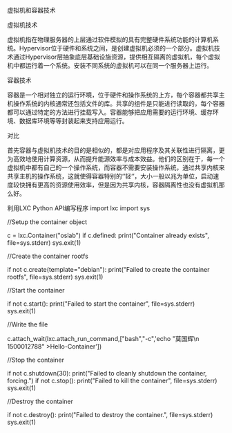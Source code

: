 虚拟机和容器技术
 
虚拟机技术

   虚拟机指在物理服务器的上层通过软件模拟的具有完整硬件系统功能的计算机系统。Hypervisor位于硬件和系统之间，是创建虚拟机必须的一个部分。虚拟机技术通过Hypervisor层抽象底层基础设施资源，提供相互隔离的虚拟机，每个虚拟机中都运行着一个系统。安装不同系统的虚拟机可以在同一个服务器上运行。

容器技术

   容器是一个相对独立的运行环境，位于硬件和操作系统的上方，每个容器都共享主机操作系统的内核通常还包括文件的库。共享的组件是只能进行读取的，每个容器都可以通过特定的方法进行挂载写入。容器能够把应用需要的运行环境、缓存环境、数据库环境等等封装起来支持应用运行。

对比

   首先容器与虚拟机技术的目的是相似的，都是对应用程序及其关联性进行隔离，更为高效地使用计算资源，从而提升能源效率与成本效益。他们的区别在于，每一个虚拟机中都有自己的一个操作系统，而容器不需要安装操作系统，通过共享内核来共享主机的操作系统，这就使得容器特别的‘’轻‘’，大小一般以兆为单位，启动速度较快拥有更高的资源使用效率，但是因为共享内核，容器隔离性也没有虚拟机那么好。
			


利用LXC Python API编写程序
import lxc
import sys

//Setup the container object

c = lxc.Container("oslab")
if c.defined:
    print("Container already exists", file=sys.stderr)
    sys.exit(1)

//Create the container rootfs

if not c.create(template="debian"):
    print("Failed to create the container rootfs", file=sys.stderr)
    sys.exit(1)

//Start the container

if not c.start():
    print("Failed to start the container", file=sys.stderr)
    sys.exit(1)

//Write the file

c.attach_wait(lxc.attach_run_command,["bash","-c",'echo "莫国辉\n 1500012788" >Hello-Container'])

//Stop the container

if not c.shutdown(30):
    print("Failed to cleanly shutdown the container, forcing.")
    if not c.stop():
        print("Failed to kill the container", file=sys.stderr)
        sys.exit(1)

//Destroy the container

if not c.destroy():
    print("Failed to destroy the container.", file=sys.stderr)
    sys.exit(1)
